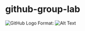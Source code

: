 # github-group-lab

![GitHub Logo](https://cdn.britannica.com/79/191679-050-C7114D2B/Adult-capybara.jpg)
Format: ![Alt Text](url)
